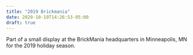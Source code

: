 ```yaml
---
title: "2019 Brickmania"
date: 2020-10-19T14:26:53-05:00
draft: true
---
```


Part of a small display at the BrickMania headquarters in Minneapolis, MN for the 2019 holiday season.